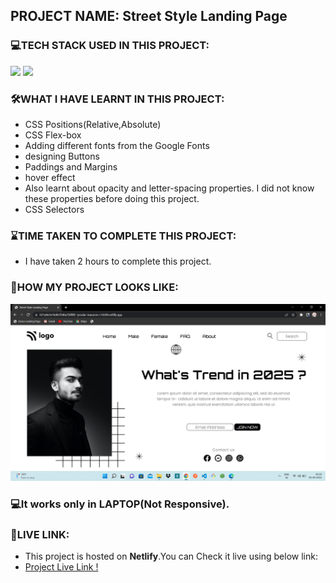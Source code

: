 ## PROJECT NAME: Street Style Landing Page

### **💻TECH STACK USED IN THIS PROJECT:** 
<p><img src="https://img.shields.io/badge/HTML5-E34F26?style=for-the-badge&logo=html5&logoColor=white" />
<img src="https://img.shields.io/badge/CSS3-1572B6?style=for-the-badge&logo=css3&logoColor=white" /></p>

### **🛠WHAT I HAVE LEARNT IN THIS PROJECT:** 
- CSS Positions(Relative,Absolute)
- CSS Flex-box
- Adding different fonts from the Google Fonts
- designing Buttons 
- Paddings and Margins
- hover effect
- Also learnt about opacity and letter-spacing   properties. I did not know these properties before doing this project.
- CSS Selectors

### **⌛TIME TAKEN TO COMPLETE THIS PROJECT:** 
- I have taken 2 hours to complete this project.

### **👀HOW MY PROJECT LOOKS LIKE:**
![Street Style Landing Page](ScreenCapture-Of-Street-Style-Landing-Page.png)

### 💻It works only in **LAPTOP**(Not Responsive).

### **🚀LIVE LINK:**
-  This project is hosted on **Netlify**.You can Check it live using below link: 
-  [Project Live Link !](https://631a8e2e16d4cf346e350f80--jocular-macaron-c1dc96.netlify.app/)

